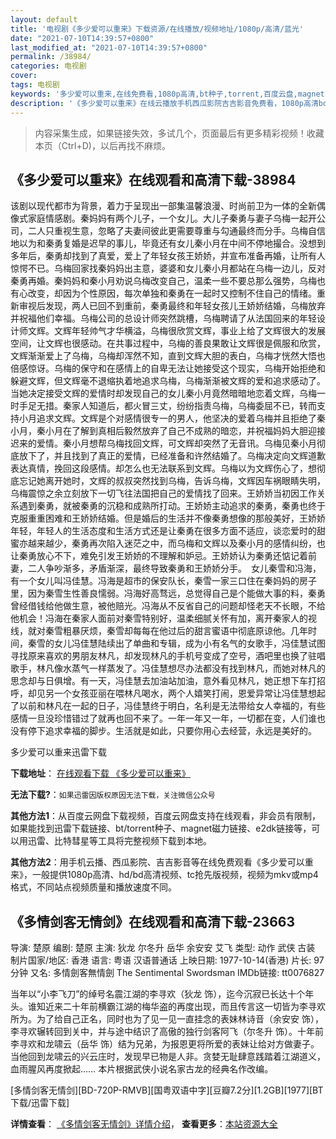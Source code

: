 ```yaml
---
layout: default
title: '电视剧《多少爱可以重来》下载资源/在线播放/视频地址/1080p/高清/蓝光'
date: "2021-07-10T14:39:57+0800"
last_modified_at: "2021-07-10T14:39:57+0800"
permalink: /38984/
categories: 电视剧
cover:
tags: 电视剧
keywords: '多少爱可以重来,在线免费看,1080p高清,bt种子,torrent,百度云盘,magnet,磁力链,迅雷下载资源'
description: '《多少爱可以重来》在线云播放手机西瓜影院吉吉影音免费看，1080p高清bd/hd未删减完整版和tc抢先枪版，mkv/mp4格式，附带bt/torrent种子、magnet/磁力链、百度云盘、网盘资源迅雷下载链接'
---
```


>内容采集生成，如果链接失效，多试几个，页面最后有更多精彩视频！收藏本页（Ctrl+D)，以后再找不麻烦。


## 《多少爱可以重来》在线观看和高清下载-38984

该剧以现代都市为背景，着力于呈现出一部集温馨浪漫、时尚前卫为一体的全新偶像式家庭情感剧。秦妈妈有两个儿子，一个女儿。大儿子秦勇与妻子乌梅一起开公司，二人只重视生意，忽略了夫妻间彼此更需要尊重与勾通最终而分手。乌梅自信地以为和秦勇复婚是迟早的事儿，毕竟还有女儿秦小月在中间不停地撮合。没想到多年后，秦勇却找到了真爱，爱上了年轻女孩王娇娇，并宣布准备再婚，让所有人惊愕不已。乌梅回家找秦妈妈出主意，婆婆和女儿秦小月都站在乌梅一边儿，反对秦勇再婚。秦妈妈和秦小月劝说乌梅改变自己，温柔一些不要总那么强势，乌梅也有心改变，却因为个性原因，每次单独和秦勇在一起时又控制不住自己的情绪。重新审视后发现，两人已回不到重前，秦勇最终和年轻女孩儿王娇娇结婚，乌梅放弃并祝福他们幸福。乌梅公司的总设计师突然跳槽，乌梅聘请了从法国回来的年轻设计师文辉。文辉年轻帅气才华横溢，乌梅很欣赏文辉，事业上给了文辉很大的发展空间，让文辉也很感动。在共事过程中，乌梅的善良果敢让文辉很是佩服和欣赏，文辉渐渐爱上了乌梅，乌梅却浑然不知，直到文辉大胆的表白，乌梅才恍然大悟也倍感惊讶。乌梅的保守和在感情上的自卑无法让她接受这个现实，乌梅开始拒绝和躲避文辉，但文辉毫不退缩执着地追求乌梅，乌梅渐渐被文辉的爱和追求感动了。当她决定接受文辉的爱情时却发现自己的女儿秦小月竟然暗暗地恋着文辉，乌梅一时手足无措。秦家人知道后，都火冒三丈，纷纷指责乌梅，乌梅委屈不已，转而支持小月追求文辉。文辉是个对感情很专一的男人，他坚决的爱着乌梅并且拒绝了秦小月，秦小月在了解到真相后毅然放弃了自己不成熟的暗恋，并祝福妈妈大胆迎接迟来的爱情。秦小月想帮乌梅找回文辉，可文辉却突然了无音讯。乌梅见秦小月彻底放下了，并且找到了真正的爱情，已经准备和许然结婚了。乌梅决定向文辉道歉表达真情，挽回这段感情。却怎么也无法联系到文辉。乌梅以为文辉伤心了，想彻底忘记她离开她时，文辉的叔叔突然找到乌梅，告诉乌梅，文辉因车祸眼睛失明，乌梅震惊之余立刻放下一切飞往法国把自己的爱情找了回来。王娇娇当初因工作关系遇到秦勇，就被秦勇的沉稳和成熟所打动。王娇娇主动追求的秦勇，秦勇也终于克服重重困难和王娇娇结婚。但是婚后的生活并不像秦勇想像的那般美好，王娇娇年轻，年轻人的生活态度和生活方式还是让秦勇在很多方面不适应，谈恋爱时的甜蜜亦越来越少，秦勇再次陷入迷茫之中，而乌梅和文辉以及秦小月的感情纠纷，也让秦勇放心不下，难免引发王娇娇的不理解和妒忌。王娇娇认为秦勇还惦记着前妻，二人争吵渐多，矛盾渐深，最终导致秦勇和王娇娇分手。　女儿秦雪和冯海，有一个女儿叫冯佳慧。冯海是超市的保安队长，秦雪一家三口住在秦妈妈的房子里，因为秦雪生性善良懦弱。冯海好高骛远，总觉得自己是个能做大事的料，秦勇曾经借钱给他做生意，被他赔光。冯海从不反省自己的问题却怪老天不长眼，不给他机会！冯海在秦家人面前对秦雪特别好，温柔细腻关怀有加，离开秦家人的视线，就对秦雪粗暴厌烦，秦雪却每每在他过后的甜言蜜语中彻底原谅他。几年时间，秦雪的女儿冯佳慧陆续出了单曲和专辑，成为小有名气的女歌手，冯佳慧试图寻找原来喜欢的男朋友林凡，却发现林凡的手机号变成了空号，酒吧里也换了驻唱歌手，林凡像水蒸气一样蒸发了。冯佳慧想尽办法都没有找到林凡，而她对林凡的思念却与日俱增。有一天，冯佳慧去加油站加油，意外看见林凡，她正想下车打招呼，却见另一个女孩亚丽在喂林凡喝水，两个人嬉笑打闹，恩爱异常让冯佳慧想起了以前和林凡在一起的日子，冯佳慧终于明白，名利是无法带给女人幸福的，有些感情一旦没珍惜错过了就再也回不来了。一年一年又一年，一切都在变，人们谁也没有停下追求幸福的脚步。生活就是如此，只要你用心去经营，永远是美好的。


多少爱可以重来迅雷下载

**下载地址**： [在线观看下载 《多少爱可以重来》](https://www.993dy.com//vod-detail-id-13422.html) 


**无法下载?**：`如果迅雷因版权原因无法下载，关注微信公众号 `

**其他方法1**：从百度云网盘下载视频，百度云网盘支持在线观看，非会员有限制，如果能找到迅雷下载链接、bt/torrent种子、magnet磁力链接、e2dk链接等，可以用迅雷、比特彗星等工具将完整视频下载到本地。

**其他方法2**：用手机云播、西瓜影院、吉吉影音等在线免费观看《多少爱可以重来》，一般提供1080p高清、hd/bd高清视频、tc抢先版视频，视频为mkv或mp4格式，不同站点视频质量和播放速度不同。


## 《多情剑客无情剑》在线观看和高清下载-23663

导演: 楚原 编剧: 楚原 主演: 狄龙 尔冬升 岳华 余安安 艾飞 类型: 动作 武侠 古装 制片国家/地区: 香港 语言: 粤语 汉语普通话 上映日期: 1977-10-14(香港) 片长: 97分钟 又名: 多情劍客無情劍 The Sentimental Swordsman IMDb链接: tt0076827

当年以“小李飞刀”的绰号名震江湖的李寻欢（狄龙 饰），迄今沉寂已长达十个年头。谁知近来二十年前横霸江湖的梅华盗的再度出现，而且传言这一切皆为李寻欢所为。为了给自己正名，同时也为了见一见一直挂念的表妹林诗音（余安安 饰），李寻欢辗转回到关中，并与途中结识了高傲的独行剑客阿飞（尔冬升 饰）。十年前李寻欢和龙啸云（岳华 饰）结为兄弟，为报恩更将所爱的表妹让给对方做妻子。当他回到龙啸云的兴云庄时，发现早已物是人非。贪婪无耻肆意践踏着江湖道义，血雨腥风再度掀起…… 本片根据武侠小说名家古龙的经典名作改编。


[多情剑客无情剑][BD-720P-RMVB][国粤双语中字][豆瓣7.2分][1.2GB][1977][BT下载/迅雷下载]

**详情查看**： [《多情剑客无情剑》详情介绍](/movie/23663/)， **查看更多**：[本站资源大全](/movie/t/all/)

